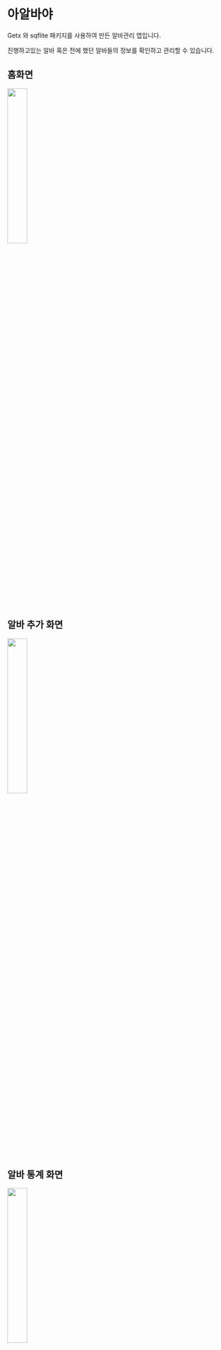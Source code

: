 
# 아알바야
Getx 와 sqflite 패키지를 사용하여 만든 알바관리 앱입니다.

진행하고있는 알바 혹은 전에 했던 알바들의 정보를 확인하고 관리할 수 있습니다.

## 홈화면
<img src= https://user-images.githubusercontent.com/85559690/176369959-2d7c453d-796c-4f0f-b807-b25c95a208ef.png width="30%">

## 알바 추가 화면
<img src=https://user-images.githubusercontent.com/85559690/176369965-28d67c7c-fa4c-42c3-9361-8142a71df361.png width="30%">

## 알바 통계 화면
<img src=https://user-images.githubusercontent.com/85559690/176369968-36cc656e-8beb-43cc-9719-104f65841d53.png width="30%">
